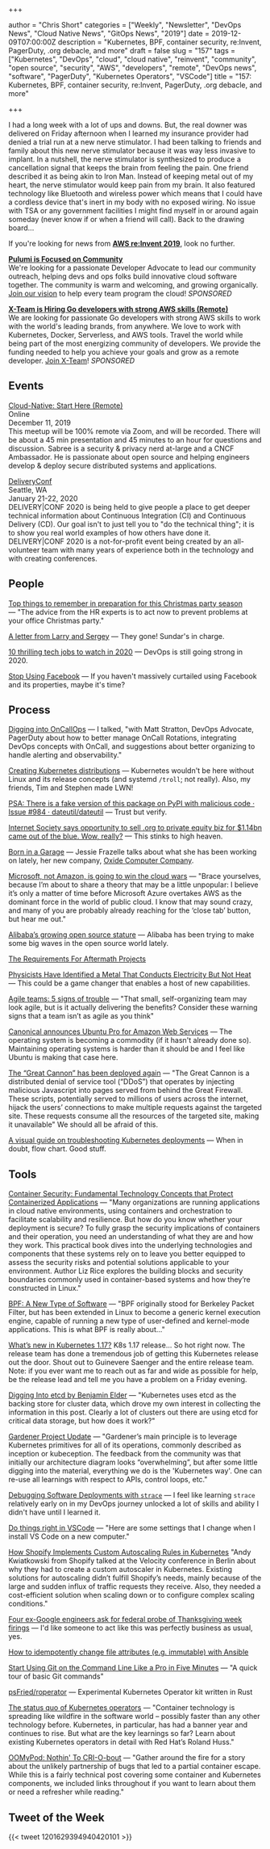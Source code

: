 +++

author = "Chris Short"
categories = ["Weekly", "Newsletter", "DevOps News", "Cloud Native News", "GitOps News", "2019"]
date = 2019-12-09T07:00:00Z
description = "Kubernetes, BPF, container security, re:Invent, PagerDuty, .org debacle, and more"
draft = false
slug = "157"
tags = ["Kubernetes", "DevOps", "cloud", "cloud native", "reinvent", "community", "open source", "security", "AWS", "developers", "remote", "DevOps news", "software", "PagerDuty", "Kubernetes Operators", "VSCode"]
title = "157: Kubernetes, BPF, container security, re:Invent, PagerDuty, .org debacle, and more"

+++

I had a long week with a lot of ups and downs. But, the real downer was delivered on Friday afternoon when I learned my insurance provider had denied a trial run at a new nerve stimulator. I had been talking to friends and family about this new nerve stimulator because it was way less invasive to implant. In a nutshell, the nerve stimulator is synthesized to produce a cancellation signal that keeps the brain from feeling the pain. One friend described it as being akin to Iron Man. Instead of keeping metal out of my heart, the nerve stimulator would keep pain from my brain. It also featured technology like Bluetooth and wireless power which means that I could have a cordless device that's inert in my body with no exposed wiring. No issue with TSA or any government facilities I might find myself in or around again someday (never know if or when a friend will call). Back to the drawing board...

If you're looking for news from [**AWS re:Invent 2019**](https://devopsish.com/157/reinvent/), look no further.

[**Pulumi is Focused on Community**](http://bit.ly/DevOpsIsh)  
We're looking for a passionate Developer Advocate to lead our community outreach, helping devs and ops folks build innovative cloud software together. The community is warm and welcoming, and growing organically. [Join our vision](http://bit.ly/DevOpsIsh) to help every team program the cloud! *SPONSORED*

[**X-Team is Hiring Go developers with strong AWS skills (Remote)**](https://x-team.com/remote-go-developer-jobs/?utm_source=devopsish&utm_medium=email-ad)  
We are looking for passionate Go developers with strong AWS skills to work with the world's leading brands, from anywhere. We love to work with Kubernetes, Docker, Serverless, and AWS tools. Travel the world while being part of the most energizing community of developers. We provide the funding needed to help you achieve your goals and grow as a remote developer. [Join X-Team](https://x-team.com/remote-go-developer-jobs/?utm_source=devopsish&utm_medium=email-ad)! *SPONSORED*

## Events

[Cloud-Native: Start Here (Remote)](https://www.meetup.com/Kubernetes-Cloud-Native-STL/events/266823546/)  
Online  
December 11, 2019  
This meetup will be 100% remote via Zoom, and will be recorded. There will be about a 45 min presentation and 45 minutes to an hour for questions and discussion. Sabree is a security & privacy nerd at-large and a CNCF Ambassador. He is passionate about open source and helping engineers develop & deploy secure distributed systems and applications.

[DeliveryConf](https://www.deliveryconf.com/)  
Seattle, WA  
January 21-22, 2020  
DELIVERY|CONF 2020 is being held to give people a place to get deeper technical information about Continuous Integration (CI) and Continuous Delivery (CD). Our goal isn't to just tell you to "do the technical thing"; it is to show you real world examples of how others have done it. DELIVERY|CONF 2020 is a not-for-profit event being created by an all-volunteer team with many years of experience both in the technology and with creating conferences.

## People

[Top things to remember in preparation for this Christmas party season](https://www.siliconrepublic.com/advice/top-things-remember-christmas-party-season) — "The advice from the HR experts is to act now to prevent problems at your office Christmas party."

[A letter from Larry and Sergey](https://www.blog.google/inside-google/alphabet/letter-from-larry-and-sergey/) — They gone! Sundar's in charge.

[10 thrilling tech jobs to watch in 2020](https://www.siliconrepublic.com/careers/hottest-tech-jobs-2020) — DevOps is still going strong in 2020.

[Stop Using Facebook](https://www.stopusingfacebook.co/) — If you haven't massively curtailed using Facebook and its properties, maybe it's time?

## Process

[Digging into OnCallOps](http://podcast.podctl.com/110399/2208677-digging-into-oncallops) — I talked, "with Matt Stratton, DevOps Advocate, PagerDuty about how to better manage OnCall Rotations, integrating DevOps concepts with OnCall, and suggestions about better organizing to handle alerting and observability."

[Creating Kubernetes distributions](https://lwn.net/SubscriberLink/806230/ce4016ee97c5ce90/) — Kubernetes wouldn't be here without Linux and its release concepts (and systemd `/troll`; not really). Also, my friends, Tim and Stephen made LWN!

[PSA: There is a fake version of this package on PyPI with malicious code · Issue #984 · dateutil/dateutil](https://github.com/dateutil/dateutil/issues/984) — Trust but verify.

[Internet Society says opportunity to sell .org to private equity biz for $1.14bn came out of the blue. Wow, really?](https://www.theregister.co.uk/2019/12/03/internet_society_org/) — This stinks to high heaven.

[Born in a Garage](https://blog.jessfraz.com/post/born-in-a-garage/) — Jessie Frazelle talks about what she has been working on lately, her new company, [Oxide Computer Company](https://oxide.computer/blog/introducing-the-oxide-computer-company/).

[Microsoft, not Amazon, is going to win the cloud wars](https://www.itpro.co.uk/cloud/microsoft-azure/354230/microsoft-not-amazon-is-going-to-win-the-cloud-wars) — "Brace yourselves, because I’m about to share a theory that may be a little unpopular: I believe it’s only a matter of time before Microsoft Azure overtakes AWS as the dominant force in the world of public cloud. I know that may sound crazy, and many of you are probably already reaching for the ‘close tab’ button, but hear me out."

[Alibaba’s growing open source stature](https://www.computerweekly.com/blog/Eyes-on-APAC/Alibabas-growing-open-source-stature) — Alibaba has been trying to make some big waves in the open source world lately.

[The Requirements For Aftermath Projects](https://www.adaptivecapacitylabs.com/blog/2019/11/26/requirements-for-aftermaths/)

[Physicists Have Identified a Metal That Conducts Electricity But Not Heat](https://www.sciencealert.com/physicists-identify-a-metal-that-conducts-electricity-but-not-heat) — This could be a game changer that enables a host of new capabilities.

[Agile teams: 5 signs of trouble](https://enterprisersproject.com/article/2019/12/agile-teams-5-warning-signs) — "That small, self-organizing team may look agile, but is it actually delivering the benefits? Consider these warning signs that a team isn’t as agile as you think"

[Canonical announces Ubuntu Pro for Amazon Web Services](https://ubuntu.com/blog/canonical-announces-ubuntu-pro-for-amazon-web-services) — The operating system is becoming a commodity (if it hasn't already done so). Maintaining operating systems is harder than it should be and I feel like Ubuntu is making that case here.

[The “Great Cannon” has been deployed again](https://cybersecurity.att.com/blogs/labs-research/the-great-cannon-has-been-deployed-again) — "The Great Cannon is a distributed denial of service tool (“DDoS”) that operates by injecting malicious Javascript into pages served from behind the Great Firewall. These scripts, potentially served to millions of users across the internet, hijack the users’ connections to make multiple requests against the targeted site. These requests consume all the resources of the targeted site, making it unavailable" We should all be afraid of this.

[A visual guide on troubleshooting Kubernetes deployments](https://learnk8s.io/troubleshooting-deployments) — When in doubt, flow chart. Good stuff.

## Tools

[Container Security: Fundamental Technology Concepts that Protect Containerized Applications](https://amzn.to/3414GL5) — "Many organizations are running applications in cloud native environments, using containers and orchestration to facilitate scalability and resilience. But how do you know whether your deployment is secure? To fully grasp the security implications of containers and their operation, you need an understanding of what they are and how they work. This practical book dives into the underlying technologies and components that these systems rely on to leave you better equipped to assess the security risks and potential solutions applicable to your environment. Author Liz Rice explores the building blocks and security boundaries commonly used in container-based systems and how they’re constructed in Linux."

[BPF: A New Type of Software](http://www.brendangregg.com/blog/2019-12-02/bpf-a-new-type-of-software.html) — "BPF originally stood for Berkeley Packet Filter, but has been extended in Linux to become a generic kernel execution engine, capable of running a new type of user-defined and kernel-mode applications. This is what BPF is really about..."

[What’s new in Kubernetes 1.17?](https://sysdig.com/blog/whats-new-kubernetes-1-17/) K8s 1.17 release... So hot right now. The release team has done a tremendous job of getting this Kubernetes release out the door. Shout out to Guinevere Saenger and the entire release team. Note: if you ever want me to reach out as far and wide as possible for help, be the release lead and tell me you have a problem on a Friday evening.

[Digging Into etcd by Benjamin Elder](https://elder.dev/posts/digging-into-etcd/) — "Kubernetes uses etcd as the backing store for cluster data, which drove my own interest in collecting the information in this post. Clearly a lot of clusters out there are using etcd for critical data storage, but how does it work?"

[Gardener Project Update](https://kubernetes.io/blog/2019/12/02/gardener-project-update/) — "Gardener’s main principle is to leverage Kubernetes primitives for all of its operations, commonly described as inception or kubeception. The feedback from the community was that initially our architecture diagram looks “overwhelming”, but after some little digging into the material, everything we do is the 'Kubernetes way'. One can re-use all learnings with respect to APIs, control loops, etc."

[Debugging Software Deployments with `strace`](https://theartofmachinery.com/2019/11/14/deployment_debugging_strace.html) — I feel like learning `strace` relatively early on in my DevOps journey unlocked a lot of skills and ability I didn't have until I learned it.

[Do things right in VSCode](https://blog.jessitron.com/2019/12/02/do-things-right-in-vscode/) — "Here are some settings that I change when I install VS Code on a new computer."

[How Shopify Implements Custom Autoscaling Rules in Kubernetes](https://www.infoq.com/news/2019/11/shopify-custom-autoscaler-k8s/) "Andy Kwiatkowski from Shopify talked at the Velocity conference in Berlin about why they had to create a custom autoscaler in Kubernetes. Existing solutions for autoscaling didn’t fulfill Shopify’s needs, mainly because of the large and sudden influx of traffic requests they receive. Also, they needed a cost-efficient solution when scaling down or to configure complex scaling conditions."

[Four ex-Google engineers ask for federal probe of Thanksgiving week firings](https://www.nbcnews.com/tech/tech-news/four-ex-google-engineers-ask-federal-probe-thanksgiving-week-firings-n1094706) — I'd like someone to act like this was perfectly business as usual, yes.

[How to idempotently change file attributes (e.g. immutable) with Ansible](https://www.jeffgeerling.com/blog/2019/how-idempotently-change-file-attributes-eg-immutable-ansible)

[Start Using Git on the Command Line Like a Pro in Five Minutes](https://medium.com/better-programming/start-using-git-on-the-command-line-like-a-pro-in-5-minutes-36a6e0007e9f) — "A quick tour of basic Git commands"

[psFried/roperator](https://github.com/psFried/roperator) — Experimental Kubernetes Operator kit written in Rust

[The status quo of Kubernetes operators](https://jaxenter.com/status-quo-kubernetes-operators-164737.html) — "Container technology is spreading like wildfire in the software world – possibly faster than any other technology before. Kubernetes, in particular, has had a banner year and continues to rise. But what are the key learnings so far? Learn about existing Kubernetes operators in detail with Red Hat’s Roland Huss."

[OOMyPod: Nothin' To CRI-O-bout](https://capsule8.com/blog/oomypod-nothin-to-cri-o-bout/) — "Gather around the fire for a story about the unlikely partnership of bugs that led to a partial container escape. While this is a fairly technical post covering some container and Kubernetes components, we included links throughout if you want to learn about them or need a refresher while reading."

## Tweet of the Week

{{< tweet 1201629394940420101 >}}
